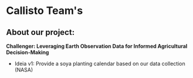 # Callisto Team's

## About our project:

**Challenger: Leveraging Earth Observation Data for Informed Agricultural Decision-Making**

- Ideia v1: Provide a soya planting calendar based on our data collection (NASA)

